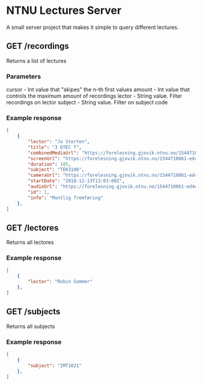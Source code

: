 # NTNU Lectures Server

A small server project that makes it simple to query different lectures.

## GET /recordings

Returns a list of lectures

### Parameters
cursor - Int value that "skipes" the n-th first values
amount - Int value that controls the maximum amount of recordings
lector - String value. Filter recordings on lector
subject - String value. Filter on subject code

### Example response

```json
[
    {
        "lector": "Jo Sterten",
        "title": "3 DTEC T",
        "combinedMediaUrl": "https://forelesning.gjovik.ntnu.no/1544710861-ed4d757943ac/combined.mp4",
        "screenUrl": "https://forelesning.gjovik.ntnu.no/1544710861-ed4d757943ac/screen.mp4",
        "duration": 105,
        "subject": "TEK3106",
        "cameraUrl": "https://forelesning.gjovik.ntnu.no/1544710861-ed4d757943ac/camera.mp4",
        "startDate": "2018-12-13T13:03:00Z",
        "audioUrl": "https://forelesning.gjovik.ntnu.no/1544710861-ed4d757943ac/audio.mp3",
        "id": 1,
        "info": "Muntlig fremføring"
    },
]
```

## GET /lectores

Returns all lectores

### Example response

```json
[
    {
        "lector": "Robin Sommer"
    },
]
```

## GET /subjects

Returns all subjects

### Example response

```json
[
    {
        "subject": "IMT1021"
    },
]
```
